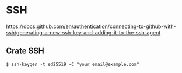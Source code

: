
# SSH

https://docs.github.com/en/authentication/connecting-to-github-with-ssh/generating-a-new-ssh-key-and-adding-it-to-the-ssh-agent


## Crate SSH

    $ ssh-keygen -t ed25519 -C "your_email@example.com"